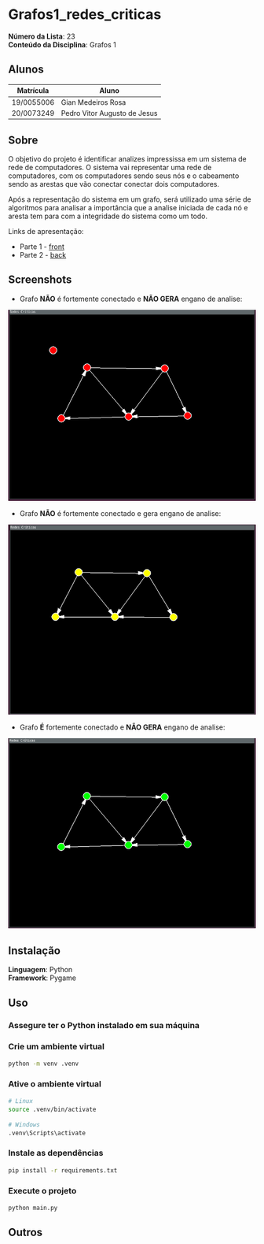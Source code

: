 # Grafos1_redes_criticas

**Número da Lista**: 23<br>
**Conteúdo da Disciplina**: Grafos 1<br>

## Alunos
|Matrícula | Aluno |
| -- | -- |
| 19/0055006  |  Gian Medeiros Rosa |
| 20/0073249  |  Pedro Vitor Augusto de Jesus |

## Sobre 
O objetivo do projeto é identificar analizes impressissa em um sistema de rede de computadores. O sistema vai representar uma rede de computadores, com os computadores sendo seus nós e o cabeamento sendo as arestas que vão conectar conectar dois computadores.

<p>Após a representação do sistema em um grafo, será utilizado uma série de algoritmos para analisar a importância que a analise iniciada de cada nó e aresta tem para com a integridade do sistema como um todo.


Links de apresentação: 

- Parte 1 - [front](https://youtu.be/-COldQOxLIA)
- Parte 2 - [back](https://youtu.be/DCy5U93yEOU)

<!-- <iframe width="560" height="315" src="files/videos/apresentacao.mp4" frameborder="0" allow="accelerometer; autoplay; clipboard-write; encrypted-media; gyroscope; picture-in-picture" allowfullscreen></iframe> -->

## Screenshots

- Grafo **NÃO** é fortemente conectado e **NÃO GERA** engano de analise:

![nao_conectado](files/images/nao_conectado.png)

- Grafo **NÃO** é fortemente conectado e gera engano de analise:

![nao_conectado](files/images/fracamente_conectado.png)

- Grafo **É** fortemente conectado e **NÃO GERA** engano de analise:

![nao_conectado](files/images/fortemente_conectado.png)

## Instalação 
**Linguagem**: Python<br>
**Framework**: Pygame<br>

## Uso 

### Assegure ter o Python instalado em sua máquina

### Crie um ambiente virtual
```bash
python -m venv .venv
```

### Ative o ambiente virtual
```bash
# Linux
source .venv/bin/activate
```

```bash
# Windows
.venv\Scripts\activate
```

### Instale as dependências
```bash
pip install -r requirements.txt
```

### Execute o projeto
```bash
python main.py
```

## Outros



